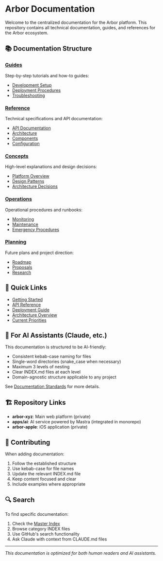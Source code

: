 # Arbor Documentation

Welcome to the centralized documentation for the Arbor platform. This repository contains all technical documentation, guides, and references for the Arbor ecosystem.

## 📚 Documentation Structure

### [Guides](./guides/INDEX.md)
Step-by-step tutorials and how-to guides:
- [Development Setup](./guides/development/getting-started.md)
- [Deployment Procedures](./guides/deployment/INDEX.md)
- [Troubleshooting](./guides/troubleshooting/INDEX.md)

### [Reference](./reference/INDEX.md)
Technical specifications and API documentation:
- [API Documentation](./reference/api/INDEX.md)
- [Architecture](./reference/architecture/INDEX.md)
- [Components](./reference/components/INDEX.md)
- [Configuration](./reference/configuration/INDEX.md)

### [Concepts](./concepts/INDEX.md)
High-level explanations and design decisions:
- [Platform Overview](./concepts/overview/INDEX.md)
- [Design Patterns](./concepts/patterns/INDEX.md)
- [Architecture Decisions](./concepts/decisions/INDEX.md)

### [Operations](./operations/INDEX.md)
Operational procedures and runbooks:
- [Monitoring](./operations/monitoring/INDEX.md)
- [Maintenance](./operations/maintenance/INDEX.md)
- [Emergency Procedures](./operations/runbooks/INDEX.md)

### [Planning](./planning/INDEX.md)
Future plans and project direction:
- [Roadmap](./planning/roadmap/INDEX.md)
- [Proposals](./planning/proposals/INDEX.md)
- [Research](./planning/research/INDEX.md)

## 🚀 Quick Links

- [Getting Started](./guides/development/getting-started.md)
- [API Reference](./reference/api/endpoints.md)
- [Deployment Guide](./guides/deployment/deployment.md)
- [Architecture Overview](./reference/architecture/system-overview.md)
- [Current Priorities](./planning/current-priorities.md)

## 📖 For AI Assistants (Claude, etc.)

This documentation is structured to be AI-friendly:
- Consistent kebab-case naming for files
- Single-word directories (snake_case when necessary)
- Maximum 3 levels of nesting
- Clear INDEX.md files at each level
- Domain-agnostic structure applicable to any project

See [Documentation Standards](./meta/standards/INDEX.md) for more details.

## 🏗️ Repository Links

- **arbor-xyz**: Main web platform (private)
- **apps/ai**: AI service powered by Mastra (integrated in monorepo)
- **arbor-apple**: iOS application (private)

## 📝 Contributing

When adding documentation:
1. Follow the established structure
2. Use kebab-case for file names
3. Update the relevant INDEX.md file
4. Keep content focused and clear
5. Include examples where appropriate

## 🔍 Search

To find specific documentation:
1. Check the [Master Index](./INDEX.md)
2. Browse category INDEX files
3. Use GitHub's search functionality
4. Ask Claude with context from CLAUDE.md files

---

*This documentation is optimized for both human readers and AI assistants.*